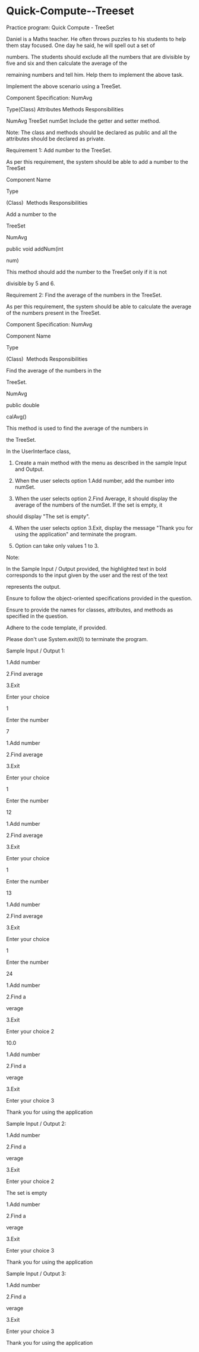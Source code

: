 # Quick-Compute--Treeset
Practice program: Quick Compute - TreeSet

Daniel is a Maths teacher. He often throws puzzles to his students to help them stay focused. One day he said, he will spell out a set of

numbers. The students should exclude all the numbers that are divisible by five and six and then calculate the average of the

remaining numbers and tell him. Help them to implement the above task.

Implement the above scenario using a TreeSet.

Component Specification: NumAvg

Type(Class) Attributes Methods Responsibilities

NumAvg TreeSet<Integer> numSet Include the getter and setter method.

Note: The class and methods should be declared as public and all the attributes should be declared as private.

Requirement 1: Add number to the TreeSet.

As per this requirement, the system should be able to add a number to the TreeSet

Component Name

Type

(Class)  Methods Responsibilities

Add a number to the

TreeSet

NumAvg

public void addNum(int

num)

This method should add the number to the TreeSet only if it is not

divisible by 5 and 6.

Requirement 2: Find the average of the numbers in the TreeSet.

As per this requirement, the system should be able to calculate the average of the numbers present in the TreeSet.

Component Specification: NumAvg

Component Name

Type

(Class)  Methods Responsibilities

Find the average of the numbers in the

TreeSet.

NumAvg

public double

calAvg()

This method is used to find the average of the numbers in

the TreeSet.

In the UserInterface class,

1. Create a main method with the menu as described in the sample Input and Output.

2. When the user selects option 1.Add number, add the number into numSet.

3. When the user selects option 2.Find Average, it should display the average of the numbers of the numSet. If the set is empty, it

should display "The set is empty".

4. When the user selects option 3.Exit, display the message "Thank you for using the application" and terminate the program.

5. Option can take only values 1 to 3.

Note:

In the Sample Input / Output provided, the highlighted text in bold corresponds to the input given by the user and the rest of the text

represents the output.

Ensure to follow the object-oriented specifications provided in the question.

Ensure to provide the names for classes, attributes, and methods as specified in the question.

Adhere to the code template, if provided.

Please don't use System.exit(0) to terminate the program.

Sample Input / Output 1:

1.Add number

2.Find average

3.Exit

Enter your choice

1

Enter the number

7

1.Add number

2.Find average

3.Exit

Enter your choice

1

Enter the number

12

1.Add number

2.Find average

3.Exit

Enter your choice

1

Enter the number

13

1.Add number

2.Find average

3.Exit

Enter your choice

1

Enter the number

24

1.Add number

2.Find a

verage

3.Exit

Enter your choice 2

10.0

1.Add number

2.Find a

verage

3.Exit

Enter your choice 3

Thank you for using the application

Sample Input / Output 2:

1.Add number

2.Find a

verage

3.Exit

Enter your choice 2

The set is empty

1.Add number

2.Find a

verage

3.Exit

Enter your choice 3

Thank you for using the application

Sample Input / Output 3:

1.Add number

2.Find a

verage

3.Exit

Enter your choice 3

Thank you for using the application

